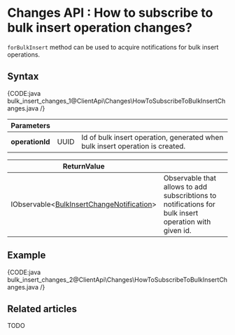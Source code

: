 # Changes API : How to subscribe to bulk insert operation changes?

`forBulkInsert` method can be used to acquire notifications for bulk insert operations.

## Syntax

{CODE:java bulk_insert_changes_1@ClientApi\Changes\HowToSubscribeToBulkInsertChanges.java /}

| Parameters | | |
| ------------- | ------------- | ----- |
| **operationId** | UUID | Id of bulk insert operation, generated when bulk insert operation is created. |

| ReturnValue | |
| ------------- | ----- |
| IObservable<[BulkInsertChangeNotification](../../glossary/client-api/changes/bulk-insert-change-notification)> | Observable that allows to add subscribtions to notifications for bulk insert operation with given id. |

## Example

{CODE:java bulk_insert_changes_2@ClientApi\Changes\HowToSubscribeToBulkInsertChanges.java /}

## Related articles

TODO